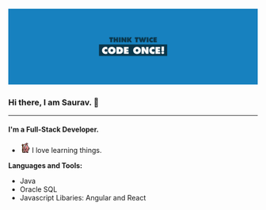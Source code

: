 ![Programming](https://github.com/sbhuju61/sbhuju61/blob/main/36684.png)
### Hi there, I am Saurav. 👋
---

#### I'm a Full-Stack Developer.
- <img alt="GIF" src="https://github.com/deut-erium/deut-erium/blob/master/assets/gandalf_parrot.gif?raw=1" width="20vw" /> I love learning things.


**Languages and Tools:**
- Java
- Oracle SQL
- Javascript Libaries: Angular and React

<!--
**sbhuju61/sbhuju61** is a ✨ _special_ ✨ repository because its `README.md` (this file) appears on your GitHub profile.

Here are some ideas to get you started:

- 🔭 I’m currently working on ...
- 🌱 I’m currently learning ...
- 👯 I’m looking to collaborate on ...
- 🤔 I’m looking for help with ...
- 💬 Ask me about ...
- 📫 How to reach me: ...
- 😄 Pronouns: ...
- ⚡ Fun fact: ...
-->
